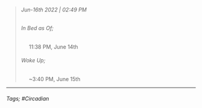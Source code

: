 >###### Jun-16th 2022 | 02:49 PM
>###### In Bed as Of;
> $\quad$ 11:38 PM, June 14th
>###### Woke Up;
> $\quad$ ~3:40 PM, June 15th
> <br>

--- 

###### Tags; #Circadian
